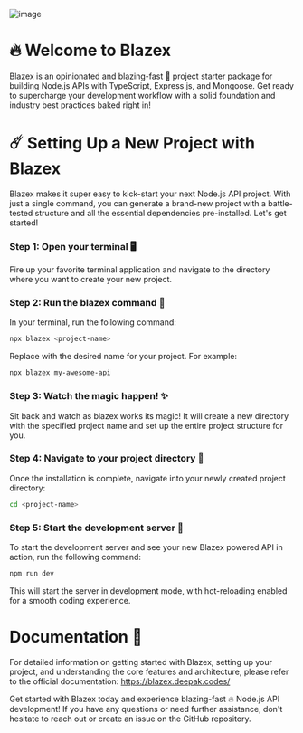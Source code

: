 ![image](https://github.com/deepakgohil9/blazex/assets/93052295/7da19783-45e6-46db-82e2-5b0e0db22cc3)

# 🔥 Welcome to Blazex
Blazex is an opinionated and blazing-fast 🚀 project starter package for building Node.js APIs with TypeScript, Express.js, and Mongoose. 
Get ready to supercharge your development workflow with a solid foundation and industry best practices baked right in!

# ☄️ Setting Up a New Project with Blazex
Blazex makes it super easy to kick-start your next Node.js API project. With just a single command, you can generate a brand-new project with a battle-tested structure and all the essential dependencies pre-installed. Let's get started!

### Step 1: Open your terminal 🖥️
Fire up your favorite terminal application and navigate to the directory where you want to create your new project.

### Step 2: Run the blazex command 🚀
In your terminal, run the following command:
```bash 
npx blazex <project-name>
```
Replace <project-name> with the desired name for your project. For example:
```bash
npx blazex my-awesome-api
```

### Step 3: Watch the magic happen! ✨
Sit back and watch as blazex works its magic! It will create a new directory with the specified project name and set up the entire project structure for you.

### Step 4: Navigate to your project directory 📂
Once the installation is complete, navigate into your newly created project directory:
```bash
cd <project-name>
```

### Step 5: Start the development server 🚀
To start the development server and see your new Blazex powered API in action, run the following command:
```bash
npm run dev
```
This will start the server in development mode, with hot-reloading enabled for a smooth coding experience.

# Documentation 📄
For detailed information on getting started with Blazex, setting up your project, and understanding the core features and architecture, please refer to the official documentation:
https://blazex.deepak.codes/

Get started with Blazex today and experience blazing-fast 🔥 Node.js API development! If you have any questions or need further assistance, don't hesitate to reach out or create an issue on the GitHub repository.
